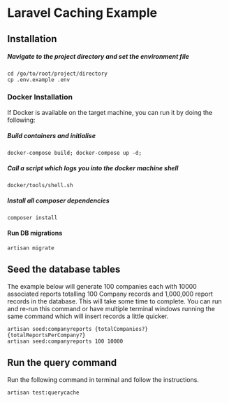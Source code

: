 
# Laravel Caching Example

## Installation

##### Navigate to the project directory and set the environment file
```
cd /go/to/root/project/directory
cp .env.example .env
```

### Docker Installation
If Docker is available on the target machine, you can run it by doing the following:

##### Build containers and initialise
```
docker-compose build; docker-compose up -d;
```

##### Call a script which logs you into the docker machine shell
```
docker/tools/shell.sh
```

##### Install all composer dependencies
```
composer install
```

#### Run DB migrations
```
artisan migrate
```

## Seed the database tables
The example below will generate 100 companies each with 10000 associated reports totalling 100 Company records and 1,000,000 report records in the database.
This will take some time to complete. You can run and re-run this command or have multiple terminal windows running the same command which will insert records a little quicker.
```
artisan seed:companyreports {totalCompanies?} {totalReportsPerCompany?}
artisan seed:companyreports 100 10000
```

## Run the query command
Run the following command in terminal and follow the instructions.

```
artisan test:querycache
```